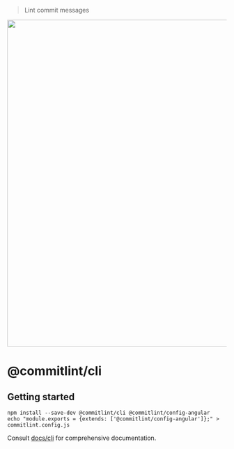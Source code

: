 > Lint commit messages

<p align="center">
  <img width="750" src="https://conventional-changelog.github.io/commitlint/assets/commitlint.svg">
</p>

# @commitlint/cli

## Getting started

```
npm install --save-dev @commitlint/cli @commitlint/config-angular
echo "module.exports = {extends: ['@commitlint/config-angular']};" > commitlint.config.js
```

Consult [docs/cli](https://conventional-changelog.github.io/commitlint/#/reference-cli) for comprehensive documentation.
